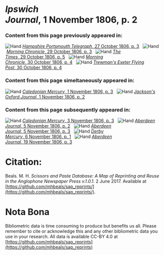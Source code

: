 # *Ipswich Journal*, 1 November 1806, p. 2  
  
### Content from this page previously appeared in:  
![Hand](http://scissorsandpaste.net/wp-content/uploads/2017/06/smallhandpointer.png) [*Hampshire Portsmouth Telegraph*, 27 October 1806, p. 3](https://mhbeals.github.io/sap_html/Hampshire-Portsmouth-Telegraph/Hampshire-Portsmouth-Telegraph-27-October-1806-p-3)  
![Hand](http://scissorsandpaste.net/wp-content/uploads/2017/06/smallhandpointer.png) [*Morning Chronicle*, 29 October 1806, p. 3](https://mhbeals.github.io/sap_html/Morning-Chronicle/Morning-Chronicle-29-October-1806-p-3)  
![Hand](http://scissorsandpaste.net/wp-content/uploads/2017/06/smallhandpointer.png) [*The Times*, 29 October 1806, p. 5](https://mhbeals.github.io/sap_html/The-Times/The-Times-29-October-1806-p-5)  
![Hand](http://scissorsandpaste.net/wp-content/uploads/2017/06/smallhandpointer.png) [*Morning Chronicle*, 30 October 1806, p. 4](https://mhbeals.github.io/sap_html/Morning-Chronicle/Morning-Chronicle-30-October-1806-p-4)  
![Hand](http://scissorsandpaste.net/wp-content/uploads/2017/06/smallhandpointer.png) [*Trewman's Exeter Flying Post*, 30 October 1806, p. 4](https://mhbeals.github.io/sap_html/Trewman's-Exeter-Flying-Post/Trewman's-Exeter-Flying-Post-30-October-1806-p-4)  
  
### Content from this page simeltaneously appeared in:  
![Hand](http://scissorsandpaste.net/wp-content/uploads/2017/06/smallhandpointer.png) [*Caledonian Mercury*, 1 November 1806, p. 3](https://mhbeals.github.io/sap_html/Caledonian-Mercury/Caledonian-Mercury-1-November-1806-p-3)  
![Hand](http://scissorsandpaste.net/wp-content/uploads/2017/06/smallhandpointer.png) [*Jackson's Oxford Journal*, 1 November 1806, p. 2](https://mhbeals.github.io/sap_html/Jackson's-Oxford-Journal/Jackson's-Oxford-Journal-1-November-1806-p-2)  
  
### Content from this page subsequently appeared in:  
![Hand](http://scissorsandpaste.net/wp-content/uploads/2017/06/smallhandpointer.png) [*Caledonian Mercury*, 3 November 1806, p. 3](https://mhbeals.github.io/sap_html/Caledonian-Mercury/Caledonian-Mercury-3-November-1806-p-3)  
![Hand](http://scissorsandpaste.net/wp-content/uploads/2017/06/smallhandpointer.png) [*Aberdeen Journal*, 5 November 1806, p. 2](https://mhbeals.github.io/sap_html/Aberdeen-Journal/Aberdeen-Journal-5-November-1806-p-2)  
![Hand](http://scissorsandpaste.net/wp-content/uploads/2017/06/smallhandpointer.png) [*Aberdeen Journal*, 5 November 1806, p. 3](https://mhbeals.github.io/sap_html/Aberdeen-Journal/Aberdeen-Journal-5-November-1806-p-3)  
![Hand](http://scissorsandpaste.net/wp-content/uploads/2017/06/smallhandpointer.png) [*Derby Mercury*, 6 November 1806, p. 1](https://mhbeals.github.io/sap_html/Derby-Mercury/Derby-Mercury-6-November-1806-p-1)  
![Hand](http://scissorsandpaste.net/wp-content/uploads/2017/06/smallhandpointer.png) [*Aberdeen Journal*, 19 November 1806, p. 3](https://mhbeals.github.io/sap_html/Aberdeen-Journal/Aberdeen-Journal-19-November-1806-p-3)  


# Citation: 

Beals. M. H. *Scissors and Paste Database: A Map of Reprinting and Reuse in the Anglophone Newspaper Press v.1.0.1.* 2 June 2017. Available at [https://github.com/mhbeals/sap_reprints/](https://github.com/mhbeals/sap_reprints/). 

# Nota Bona

Bibliometric data is time consuming to produce but benefits us all. Please remember to cite or acknowledge this and any other bibliometric data you use in your research. All data is available CC-BY 4.0 at [https://github.com/mhbeals/sap_reprints](https://github.com/mhbeals/sap_reprints)